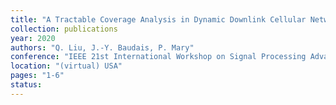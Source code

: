```yaml
---
title: "A Tractable Coverage Analysis in Dynamic Downlink Cellular Networks"
collection: publications
year: 2020
authors: "Q. Liu, J.-Y. Baudais, P. Mary"
conference: "IEEE 21st International Workshop on Signal Processing Advances in Wireless Communications (SPAWC)"
location: "(virtual) USA"
pages: "1-6"
status:
---
```

